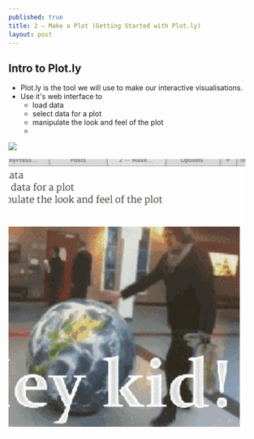 ```yaml
---
published: true
title: 2 — Make a Plot (Getting Started with Plot.ly)
layout: post
---
```

## Intro to Plot.ly

* Plot.ly is the tool we will use to make our interactive visualisations.
* Use it's web interface to 
    * load data
    * select data for a plot
    * manipulate the look and feel of the plot
    * 

![](http://i.imgur.com/OUkLi.gif)

![](./screen_cap_test.gif)